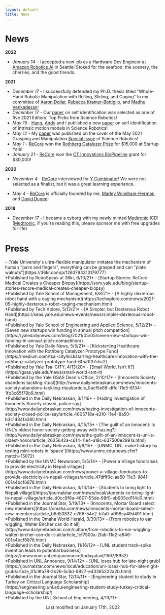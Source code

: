 ```yaml
---
layout: default
title: News
---
```


<h1 class="mt-4">News</h1>

**2022**

- *January 14* - I accepted a new job as a Hardware Dev Engineer at [Amazon Robotics AI](https://www.amazon.jobs/en/teams/rai) in Seattle! Stoked for the seafood, the scenery, the cherries, and the good friends.

**2021**

- *December 17* - I successfully defended my Ph.D. thesis titled "Whole-Hand Robotic Manipulation with Rolling, Sliding, and Caging" to my committee of [Aaron Dollar](https://scholar.google.com/citations?user=jFekO3IAAAAJ&hl=en&oi=ao), [Rebecca Kramer-Bottiglio](https://scholar.google.com/citations?hl=en&user=2ARbFNoAAAAJ), and [Madhu Venkadesan](https://scholar.google.com/citations?hl=en&user=lWAPsxMAAAAJ)!
- *December 17* - Our [paper](https://robotics.sciencemag.org/content/6/54/eabe1321) on self identification was selected as one of five 2021 Editors' Top Picks from Science Robotics!
- *May 19* - [Hang](https://hangkaiyu.github.io/), [Andy](https://asmorgan24.github.io/) and I published a new [paper](https://robotics.sciencemag.org/content/6/54/eabe1321) on self identification of intrinsic motion models in Science Robotics!
- *May 12* - My [paper](https://robotics.sciencemag.org/content/6/54/eabd2666) was published on the cover of the May 2021 Grasping and Manipulation [Special Issue](https://robotics.sciencemag.org/content/6/54) of Science Robotics! 
- *May 1* - [ReCore](https://recoremedical.com/) won the [Rothberg Catalyzer Prize](https://city.yale.edu/rothberg-catalyzer-prize-yale) for $15,000 at Startup Yale!
- *January 21* - [ReCore](https://recoremedical.com/) won the [CT Innovations BioPipeline](http://biopipelinect.org/) grant for $30,000!

**2020**

- *November 4* - [ReCore](https://recoremedical.com/) interviewed for [Y Combinator](https://www.ycombinator.com/)! We were not selected as a finalist, but it was a great learning experience.

- *May 4* - [ReCore](https://recoremedical.com/) is officially founded by me, [Marley Windham-Herman](https://www.linkedin.com/in/marley-windham-herman/), and [David Dupee](https://www.linkedin.com/in/david-dupee/)!

**2018**
- *December 17* - I became a cyborg with my newly minted [Medtronic](https://www.medtronic.com/us-en/index.html) ICD! ([Medtronic](https://www.medtronic.com/us-en/index.html), if you're reading this, please sponsor me with free upgrades for life)

<h1 class="mt-4">Press</h1>
- [Yale University's ultra-flexible manipulator imitates the mechanism of human "palm and fingers", everything can be grasped and can "plate walnuts"](https://36kr.com/p/1260794313179777) <br>*Published by RoboSpeak at 36kr, 6/10/21*
- [Startup Stories: ReCore Medical Creates a Cheaper Biopsy](https://som.yale.edu/blog/startup-stories-recore-medical-creates-cheaper-biopsy) <br>*Published by Yale School of Management, 6/8/21*
- [A highly dexterous robot hand with a caging mechanism](https://techxplore.com/news/2021-05-highly-dexterous-robot-caging-mechanism.html) <br>*Published by Tech Xplore, 5/13/21*
- [A Simpler, but Dexterous Robot Hand](https://seas.yale.edu/news-events/news/simpler-dexterous-robot-hand) <br>*Published by Yale School of Engineering and Applied Science, 5/12/21*
- [Seven new startups win funding in annual pitch competition](https://yaledailynews.com/blog/2021/05/05/seven-new-startups-win-funding-in-annual-pitch-competition/) <br>*Published by Yale Daily News, 5/5/21*
- [Kickstarting Healthcare Innovation with the Rothberg Catalyzer Prototype Fund](https://medium.com/tsai-city/kickstarting-healthcare-innovation-with-the-rothberg-catalyzer-prototype-fund-6f5a1f37c5c2) <br>*Published by Yale Tsai CITY, 4/13/20*
- [Small World, Isn’t It?](https://gsas.yale.edu/news/small-world-isnt-it) <br>*Published by the Yale GSAS Dean's Office, 2/10/17*
- [Innocents Society abandons tackling ritual](http://www.dailynebraskan.com/news/innocents-society-abandons-tackling-ritual/article_0acf5e68-dffc-11e5-8134-1fb3c65f79b9.html) <br>*Published in the Daily Nebraskan, 3/1/16*
- [Hazing investigation of Innocents Society closed, police say](http://www.dailynebraskan.com/news/hazing-investigation-of-innocents-society-closed-police-say/article_4805718a-e310-11e4-8a50-b3c1484fa380.html) <br>*Published in the Daily Nebraskan, 4/15/15*
- [The guilt of an Innocent: Is UNL's oldest honor society getting away with hazing?](http://www.dailynebraskan.com/news/the-guilt-of-an-innocent-is-unl-s-oldest-honor/article_2635642a-c614-11e4-a18c-637500e2991a.html) <br>*Published in the Daily Nebraskan, 3/9/15*
- [UNMC, UNL make history by testing mini-robots in 'space'](https://www.unmc.edu/news.cfm?match=15072) <br>*Published by the UNMC Newsroom, 5/5/14*
- [Power a Village fundraises to provide electricity in Nepali villages](http://www.dailynebraskan.com/news/power-a-village-fundraises-to-provide-electricity-in-nepali-villages/article_47dfff0c-aa60-11e3-8841-001a4bcf6878.html) <br>*Published in the Daily Nebraskan, 3/13/14*
- [Students to bring light to Nepali village](https://journalstar.com/news/local/students-to-bring-light-to-nepali-village/article_d0cc9f8a-4607-55de-98f0-eb905cd114d0.html) <br>*Published in the Journal Star, 5/19/13*
- [Innocents, Mortar Board select new members](https://omaha.com/news/innocents-mortar-board-select-new-members/article_b6d53832-e766-54e2-b7a0-a098ca49d491.html) <br>*Published in the Omaha World Herald, 3/30/13*
- [From robotics to ear wiggling, Walter Bircher can do it all](http://www.dailynebraskan.com/culture/from-robotics-to-ear-wiggling-walter-bircher-can-do-it-all/article_1cf7500a-2fab-11e2-a846-001a4bcf6878.html) <br>*Published in the Daily Nebraskan, 11/16/12*
- [UNL student track-spike invention leads to potential business](https://newsroom.unl.edu/announce/todayatunl/1597/8952) <br>*Published in UNL Announce, 9/14/12*
- [UNL loses hub for late-night grub](https://journalstar.com/news/local/education/unl-loses-hub-for-late-night-grub/article_01c9fa78-2b26-5c6d-9827-e43365322a2b.html) <br>*Published in the Journal Star, 12/14/11*
- [Engineering student to study in Turkey on Critical Language Scholarship](https://engineering.unl.edu/engineering-student-study-turkey-critical-language-scholarship/) <br>*Published by the UNL School of Engineering, 4/13/11*

<center>
<p class="modtext">
Last modified on January 17th, 2022
</p>
</center>